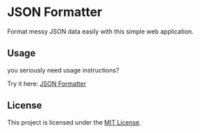 # JSON Formatter

Format messy JSON data easily with this simple web application.

## Usage

you seriously need usage instructions?

Try it here: [JSON Formatter](https://chrisharryk.github.io/json-formatter)

## License

This project is licensed under the [MIT License](LICENSE).
